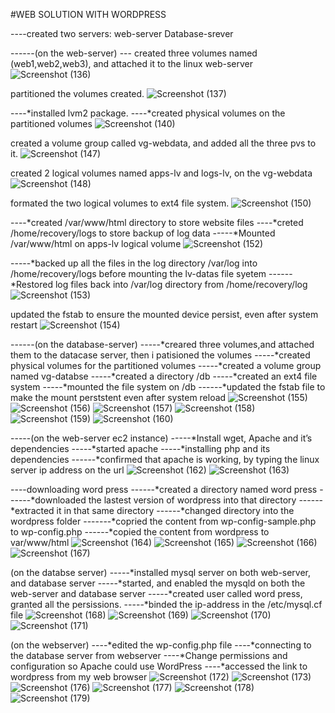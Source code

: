 #WEB SOLUTION WITH WORDPRESS

----created two servers:
web-server
Database-srever
 
------(on the web-server)
--- created three volumes named (web1,web2,web3), and attached it to the linux web-server
![Screenshot (136)](https://user-images.githubusercontent.com/83962622/125083939-e24d6e00-e0c0-11eb-9776-628d3386068c.png)

partitioned the volumes created.
![Screenshot (137)](https://user-images.githubusercontent.com/83962622/125083995-f42f1100-e0c0-11eb-98c5-d970e7f6ee82.png)

----*installed lvm2 package.
----*created physical volumes on the partitioned volumes
![Screenshot (140)](https://user-images.githubusercontent.com/83962622/125084387-5f78e300-e0c1-11eb-9e94-af556793dc68.png)

created a volume group called vg-webdata, and added all the three pvs to it.
![Screenshot (147)](https://user-images.githubusercontent.com/83962622/125084616-a4047e80-e0c1-11eb-8ebe-b291781369a1.png)

 created 2 logical volumes named apps-lv and logs-lv, on the vg-webdata
 ![Screenshot (148)](https://user-images.githubusercontent.com/83962622/125084706-be3e5c80-e0c1-11eb-8c83-25889a797f2e.png)

formated the two logical volumes to ext4 file system.
![Screenshot (150)](https://user-images.githubusercontent.com/83962622/125084998-052c5200-e0c2-11eb-8d33-4ccda0a306af.png)

----*created /var/www/html directory to store website files
----*creted /home/recovery/logs to store backup of log data
-----*Mounted /var/www/html on apps-lv logical volume
![Screenshot (152)](https://user-images.githubusercontent.com/83962622/125085540-9a2f4b00-e0c2-11eb-9616-776ced5a9c06.png)

-----*backed up all the files in the log directory /var/log into /home/recovery/logs before mounting the lv-datas file syetem
------*Restored log files back into /var/log directory from /home/recovery/log
![Screenshot (153)](https://user-images.githubusercontent.com/83962622/125085850-eda19900-e0c2-11eb-84c6-2ec36ea613b2.png)


updated the fstab to ensure the mounted device persist, even after system restart
![Screenshot (154)](https://user-images.githubusercontent.com/83962622/125085969-1033b200-e0c3-11eb-8d32-0db82a2d54c0.png)

------(on the database-server)
-----*creared three volumes,and attached them to the datacase server, then i patisioned the volumes
-----*created physical volumes for the partitioned volumes
-----*created a volume group named vg-databse 
-----*created a directory /db
-----*created an ext4 file system
-----*mounted the file system on /db
------*updated the fstab file to make the mount perststent even after system reload
![Screenshot (155)](https://user-images.githubusercontent.com/83962622/125263366-df3dc200-e2fa-11eb-8ffd-e0999cb2896d.png)
![Screenshot (156)](https://user-images.githubusercontent.com/83962622/125263378-e1078580-e2fa-11eb-9431-e8d10d8e0360.png)
![Screenshot (157)](https://user-images.githubusercontent.com/83962622/125263391-e369df80-e2fa-11eb-9086-0db982879111.png)
![Screenshot (158)](https://user-images.githubusercontent.com/83962622/125263411-e664d000-e2fa-11eb-821d-95346bbc9e81.png)
![Screenshot (159)](https://user-images.githubusercontent.com/83962622/125263424-e8c72a00-e2fa-11eb-8d06-60c9889a3bd0.png)
![Screenshot (160)](https://user-images.githubusercontent.com/83962622/125263438-ebc21a80-e2fa-11eb-98bf-7ccf4500a74c.png)


-----(on the web-server ec2 instance)
-----*Install wget, Apache and it’s dependencies
-----*started apache
-----*installing php and its dependencies
------*confirmed that apache is working, by typing the linux server ip address on the url
![Screenshot (162)](https://user-images.githubusercontent.com/83962622/125263568-0e543380-e2fb-11eb-8feb-04f4a8830276.png)
![Screenshot (163)](https://user-images.githubusercontent.com/83962622/125263584-11e7ba80-e2fb-11eb-8e7c-99ce02176406.png)

----downloading word press
------*created a directory named word press
------*downloaded the lastest version of wordpress into that directory
------*extracted it in that same directory
------*changed directory into the wordpress folder
-------*copried the content from wp-config-sample.php to wp-config.php
------*copied the content from wordpress to var/www/html
![Screenshot (164)](https://user-images.githubusercontent.com/83962622/125264267-9d614b80-e2fb-11eb-9743-bbaae5cb5d96.png)
![Screenshot (165)](https://user-images.githubusercontent.com/83962622/125264275-9fc3a580-e2fb-11eb-817a-d6be6fc3366a.png)
![Screenshot (166)](https://user-images.githubusercontent.com/83962622/125264287-a225ff80-e2fb-11eb-80e8-95fa4abae65d.png)
![Screenshot (167)](https://user-images.githubusercontent.com/83962622/125264296-a4885980-e2fb-11eb-9763-90b3537927b0.png)


(on the databse server)
-----*installed mysql server on both web-server, and database server
-----*started, and enabled the mysqld on both the web-server and database server
-----*created user called word press, granted all the persissions.
-----*binded the ip-address in the /etc/mysql.cf file
![Screenshot (168)](https://user-images.githubusercontent.com/83962622/125264657-f4672080-e2fb-11eb-9c9a-2e69585f3d0f.png)
![Screenshot (169)](https://user-images.githubusercontent.com/83962622/125264670-f630e400-e2fb-11eb-985f-809374aace61.png)
![Screenshot (170)](https://user-images.githubusercontent.com/83962622/125264676-f8933e00-e2fb-11eb-82e9-189d313fe29f.png)
![Screenshot (171)](https://user-images.githubusercontent.com/83962622/125264684-fa5d0180-e2fb-11eb-872a-5e229910d662.png)


(on the webserver)
----*edited the wp-config.php file
----*connecting to the database server from webserver
----*Change permissions and configuration so Apache could use WordPress
----*accessed the link to wordpress from my web browser
![Screenshot (172)](https://user-images.githubusercontent.com/83962622/125264761-0d6fd180-e2fc-11eb-8819-c482775a886c.png)
![Screenshot (173)](https://user-images.githubusercontent.com/83962622/125264773-11035880-e2fc-11eb-87b4-9df2cea1f719.png)
![Screenshot (176)](https://user-images.githubusercontent.com/83962622/125264780-13fe4900-e2fc-11eb-8dd9-74276434e4fc.png)
![Screenshot (177)](https://user-images.githubusercontent.com/83962622/125264789-1660a300-e2fc-11eb-975c-216ff8f48505.png)
![Screenshot (178)](https://user-images.githubusercontent.com/83962622/125264802-195b9380-e2fc-11eb-8d84-f7e010843ca4.png)
![Screenshot (179)](https://user-images.githubusercontent.com/83962622/125264808-1bbded80-e2fc-11eb-92bf-cfe7bc584082.png)


